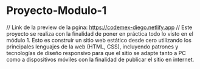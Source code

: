 # Proyecto-Modulo-1

//
Link de la preview de la pgina: https://codemex-diego.netlify.app
//
Este proyecto se realiza con la finalidad de poner en práctica todo lo visto en el módulo 1. Esto es construir un sitio web estático desde cero utilizando los principales lenguajes de la web (HTML, CSS), incluyendo patrones y tecnologías de diseño responsivo para que el sitio se adapte tanto a PC como a dispositivos móviles con la finalidad de publicar el sitio en internet. 



